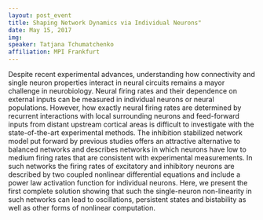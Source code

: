 ```yaml
---
layout: post_event
title: Shaping Network Dynamics via Individual Neurons"
date: May 15, 2017
img:
speaker: Tatjana Tchumatchenko
affiliation: MPI Frankfurt
---
```

Despite recent experimental advances, understanding how connectivity and single neuron properties interact in neural circuits remains a mayor challenge in neurobiology. Neural firing rates and their dependence on external inputs can be measured in individual neurons or neural populations. However, how exactly neural firing rates are determined by recurrent interactions with local surrounding neurons and feed-forward inputs from distant upstream cortical areas is difficult to investigate with the state-of-the-art experimental methods. The inhibition stabilized network model put forward by previous studies offers an attractive alternative to balanced networks and describes networks in which neurons have low to medium firing rates that are consistent with experimental measurements. In such networks the firing rates of excitatory and inhibitory neurons are described by two coupled nonlinear differential equations and include a power law activation function for individual neurons. Here, we present the first complete solution showing that such the single-neuron non-linearity in such networks can lead to oscillations, persistent states and bistability as well as other forms of nonlinear computation.
